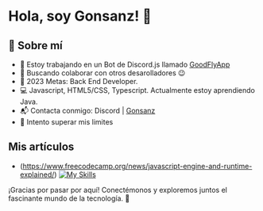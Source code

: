 # Hola, soy Gonsanz! 👋

## 🚀 Sobre mí

-    🔭 Estoy trabajando en un Bot de Discord.js llamado <a href="https://goodflyapp.com/">GoodFlyApp</a>
-    👯 Buscando colaborar con otros desarolladores 😉
-    🥅 2023 Metas: Back End Developer.
-	💻 Javascript, HTML5/CSS, Typescript. Actualmente estoy aprendiendo Java.
-    📬 Contacta conmigo: Discord | <a href="https://instagram.com/goodfly.ar">Gonsanz</a>
-    🧗 Intento superar mis limites



## Mis artículos
- (https://www.freecodecamp.org/news/javascript-engine-and-runtime-explained/)
[![My Skills](https://skillicons.dev/icons?i=js,html,css,wasm)](https://skillicons.dev)


¡Gracias por pasar por aquí! Conectémonos y exploremos juntos el fascinante mundo de la tecnología. 🚀
